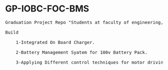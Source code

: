 # GP-IOBC-FOC-BMS
<pre>
Graduation Project Repo "Students at faculty of engineering, Alexandria Uni., at electrical power and machine dep."<br />
Build <br />
    1-Integrated On Board Charger.<br />
    2-Battery Management Syatem for 100v Battery Pack.<br />
    3-Applying Different control techniques for motor driving like (FOC,SPWM,V/F).<br />
</pre>
